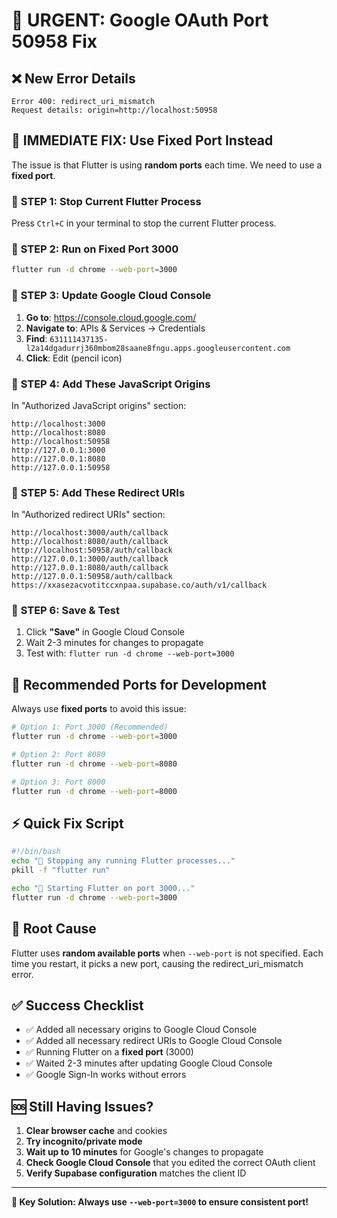 # 🚨 URGENT: Google OAuth Port 50958 Fix

## ❌ New Error Details
```
Error 400: redirect_uri_mismatch
Request details: origin=http://localhost:50958
```

## 🔧 IMMEDIATE FIX: Use Fixed Port Instead

The issue is that Flutter is using **random ports** each time. We need to use a **fixed port**.

### 🎯 **STEP 1: Stop Current Flutter Process**
Press `Ctrl+C` in your terminal to stop the current Flutter process.

### 🎯 **STEP 2: Run on Fixed Port 3000**
```bash
flutter run -d chrome --web-port=3000
```

### 🎯 **STEP 3: Update Google Cloud Console** 

1. **Go to**: https://console.cloud.google.com/
2. **Navigate to**: APIs & Services → Credentials
3. **Find**: `631111437135-l2a14dgadurrj360mbom28saane8fngu.apps.googleusercontent.com`
4. **Click**: Edit (pencil icon)

### 📍 **STEP 4: Add These JavaScript Origins**
In "Authorized JavaScript origins" section:

```
http://localhost:3000
http://localhost:8080
http://localhost:50958
http://127.0.0.1:3000
http://127.0.0.1:8080
http://127.0.0.1:50958
```

### 🔄 **STEP 5: Add These Redirect URIs**
In "Authorized redirect URIs" section:

```
http://localhost:3000/auth/callback
http://localhost:8080/auth/callback
http://localhost:50958/auth/callback
http://127.0.0.1:3000/auth/callback
http://127.0.0.1:8080/auth/callback
http://127.0.0.1:50958/auth/callback
https://xxasezacvotitccxnpaa.supabase.co/auth/v1/callback
```

### 💾 **STEP 6: Save & Test**
1. Click **"Save"** in Google Cloud Console
2. Wait 2-3 minutes for changes to propagate
3. Test with: `flutter run -d chrome --web-port=3000`

## 🚀 **Recommended Ports for Development**

Always use **fixed ports** to avoid this issue:

```bash
# Option 1: Port 3000 (Recommended)
flutter run -d chrome --web-port=3000

# Option 2: Port 8080
flutter run -d chrome --web-port=8080

# Option 3: Port 8000
flutter run -d chrome --web-port=8000
```

## ⚡ **Quick Fix Script**

```bash
#!/bin/bash
echo "🔧 Stopping any running Flutter processes..."
pkill -f "flutter run"

echo "🚀 Starting Flutter on port 3000..."
flutter run -d chrome --web-port=3000
```

## 🎯 **Root Cause**
Flutter uses **random available ports** when `--web-port` is not specified. Each time you restart, it picks a new port, causing the redirect_uri_mismatch error.

## ✅ **Success Checklist**
- ✅ Added all necessary origins to Google Cloud Console
- ✅ Added all necessary redirect URIs to Google Cloud Console  
- ✅ Running Flutter on a **fixed port** (3000)
- ✅ Waited 2-3 minutes after updating Google Cloud Console
- ✅ Google Sign-In works without errors

## 🆘 **Still Having Issues?**

1. **Clear browser cache** and cookies
2. **Try incognito/private mode**
3. **Wait up to 10 minutes** for Google's changes to propagate
4. **Check Google Cloud Console** that you edited the correct OAuth client
5. **Verify Supabase configuration** matches the client ID

---

**🎯 Key Solution: Always use `--web-port=3000` to ensure consistent port!**
